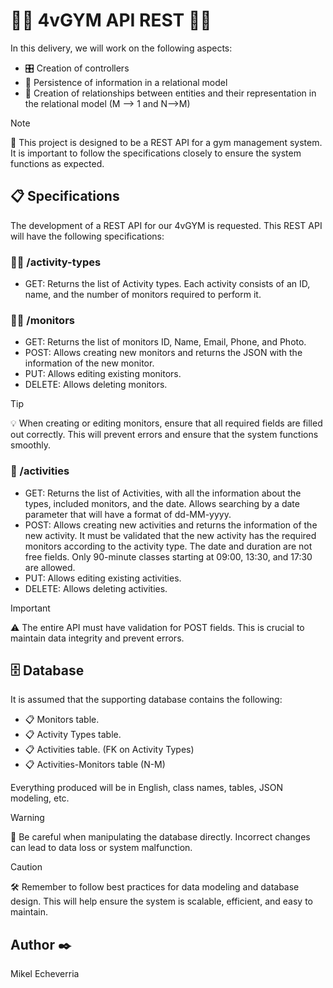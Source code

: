 # 🏋️‍♀️ 4vGYM API REST 🏋️‍♂️

In this delivery, we will work on the following aspects:

- 🎛️ Creation of controllers
- 💾 Persistence of information in a relational model
- 🔗 Creation of relationships between entities and their representation in the relational model (M --> 1 and N-->M)

> [!NOTE]
> 📝 This project is designed to be a REST API for a gym management system. It is important to follow the specifications closely to ensure the system functions as expected.

## 📋 Specifications

The development of a REST API for our 4vGYM is requested. This REST API will have the following specifications:

### 🏃‍♀️ /activity-types

- GET: Returns the list of Activity types. Each activity consists of an ID, name, and the number of monitors required to perform it.

### 👨‍🏫 /monitors

- GET: Returns the list of monitors ID, Name, Email, Phone, and Photo.
- POST: Allows creating new monitors and returns the JSON with the information of the new monitor.
- PUT: Allows editing existing monitors.
- DELETE: Allows deleting monitors.

> [!TIP]
> 💡 When creating or editing monitors, ensure that all required fields are filled out correctly. This will prevent errors and ensure that the system functions smoothly.

### 📅 /activities

- GET: Returns the list of Activities, with all the information about the types, included monitors, and the date. Allows searching by a date parameter that will have a format of dd-MM-yyyy.
- POST: Allows creating new activities and returns the information of the new activity. It must be validated that the new activity has the required monitors according to the activity type. The date and duration are not free fields. Only 90-minute classes starting at 09:00, 13:30, and 17:30 are allowed.
- PUT: Allows editing existing activities.
- DELETE: Allows deleting activities.

> [!IMPORTANT]
> ⚠️ The entire API must have validation for POST fields. This is crucial to maintain data integrity and prevent errors.

## 🗄️ Database

It is assumed that the supporting database contains the following:

- 📋 Monitors table.
- 📋 Activity Types table.
- 📋 Activities table. (FK on Activity Types)
- 📋 Activities-Monitors table (N-M)

Everything produced will be in English, class names, tables, JSON modeling, etc.

> [!WARNING]
> 🚨 Be careful when manipulating the database directly. Incorrect changes can lead to data loss or system malfunction.

> [!CAUTION]
> 🛠️ Remember to follow best practices for data modeling and database design. This will help ensure the system is scalable, efficient, and easy to maintain.

## Author ✒️
Mikel Echeverria